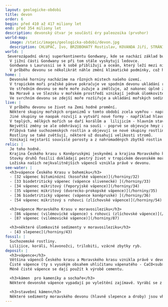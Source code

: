 ```yaml
---
layout: geologicke-obdobi
title: devon
order: 6
begin: před 410 až 417 miliony let
end: před 354 miliony let
description: devonský útvar je součástí éry paleozoika (prvohor)
world-map:
  image: /static/images/geologicka-obdobi/devon.jpg
  description: CHLUPÁČ, Ivo, BRZOBOHATÝ Rostislav, KOVANDA Jiří, STRÁNÍK Zdeněk. Geologická minulost České republiky. Vydání první. ACADEMIA, nakladatelství AV ČR. Praha, 2002. 436 stran. ISBN 80-200-0914-0
world: |
 Severozápadní okraj superkontinentu Gondwany, kde se nachází základ budoucího českého masivu, se posouvá dále k severu, do tropického pásma jižní polokoule, kde se nachází i další kontinenty.
  V jižní části Gondwany se při tom stále vyskytují ledovce.
  Gondwana s Laurussií se k sobě přibližuji a oceán, který leží mezi nimi, se stále zužuje, až nakonec zanikne a kontinenty do sebe narazí - to je začátek variského vrásnění.
  V průběhu devonu se několikrát náhle změní klimatické podmínky, což hodně ovlivní život na Zemi.
home: |
  Devonské horniny nacházíme na různých místech našeho území.
  V tropickém moři pražské pánve pokračuje ve spodním devonu ukládání různých typů vápenců.
  Ve středním devonu se moře moře zužuje a změlčuje, až nakonec úplně zanikne při srážce kontinentů Gondwany a Laurussie.
  Na Moravě a ve Slezsku v mořském prostředí vznikají jednak úlomkovité sedimenty s vulkanickými horninami (ty najdeme v Hrubém a Nízkém Jeseníku a na Drahanské Vrchovině), jednak vápence, známé hlavně z Moravského krasu. 
  Ve svrchním devonu se zdejší moře rozšiřuje a ukládání mořských sedimentů pokračuje dále do karbonu.
live: |
  V průběhu devonu se život na Zemi hodně promění.
  Některé skupiny mořských organizmů v tomto období zcela vymřou - například graptoliti.
  Jiné skupiny se naopak rozvíjí a vytváří nové formy - například hlavonožci a ryby.
  V teplých, mělkých mořích se daří korálům a  lilijicím - hlavním stavitelům devonských vápencových útesů.
  Největší změny se ale odehrávají na souši - poprvé se objevuje hmyz a také čtvernozí obratlovci, kteří se dokáží pohybovat mimo vodní prostředí - obojživelníci.
  Přibývá také suchozemských rostlin a objevují se nové skupiny rostlin - plavuně, přesličky a kapradiny.
  Rostliny se také zvětšují, některé už dosahují velikosti stromů.
  Vznikají nejstarší souvislé porosty a z nahromaděných zbytků rostlin se tvoří nejstarší uhelné sloje.
relic: |
  Je toho hodně.
  Krajina Českého krasu s Koněpruskými jeskyněmi a krajina Moravského krasu s Punkevními jeskyněmi a propastí Macochou je „postavena“ především z devonských vápenců.
  Stovky druhů fosílií dokládají pestrý život v tropickém devonském moři.
  Ložiska našich nejkvalitnějších vápenců vznikla právě v devonu.
see-water: |
  <h3>vápence Českého Krasu v bohemiku</h3>
  - [32 vápenec bituminózní (kosořské vápence)](/horniny/32)
  - [33 biodetritický vápenec (vápence slivenecké) ](/horniny/33)
  - [34 vápenec mikritový (řeporyjské vápence)](/horniny/34)
  - [35 vápenec mikritový (dvorecko-prokopské vápence)](/horniny/35)
  - [36 biodetritický vápenec (vápence koněpruské) ](/horniny/36)
  - [54 vápenec mikritový s rohovci (zlíchovské vápence)](/horniny/54)

  <h3>vápence Moravského Krasu v moravosileziku</h3>
  - [86 vápenec (vilémovické vápence) s rohovci (zlíchovské vápence)](/horniny/86)
  - [87 vápenec (vilémovické vápence)](/horniny/87)

  <h3>některé úlomkovité sedimenty v moravosileziku</h3>
  - [43 slepenec](/horniny/43)
fossil: |
  Suchozemské rostliny.
  Lilijice, koráli, hlavonožci, trilobiti, vzácné zbytky ryb.
deposit: |
  <h3>vápence</h3>
  Většina vápenců Českého krasu a Moravského krasu vznikla právě v devonu.
  Čisté vápence (ty s vysokým obsahem uhličitanu vápenatého - CaCO<sub>3</sub>) se používají k výrobě vápna, k odsiřování kouřových plynů uhelných elektráren. 
  Méně čisté vápence se dají použít k výrobě cementu.

  <h3>kámen  pro kameníky a sochaře</h3>
  Některé devonské vápence vypadají po vyleštění zajímavě. Vyrábí se z nich obklady a dlažby a mohou posloužit i jako materiál pro sochaře.

  <h3>stavební kámen</h3>
  Některé sedimenty moravského devonu (hlavně slepence a droby) jsou vhodné pro výrobu drceného kameniva.
---
```

